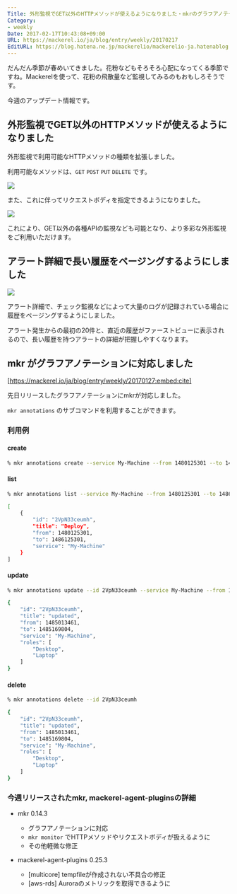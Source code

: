 ```yaml
---
Title: 外形監視でGET以外のHTTPメソッドが使えるようになりました・mkrのグラフアノテーション対応 ほか
Category:
- weekly
Date: 2017-02-17T10:43:08+09:00
URL: https://mackerel.io/ja/blog/entry/weekly/20170217
EditURL: https://blog.hatena.ne.jp/mackerelio/mackerelio-ja.hatenablog.mackerel.io/atom/entry/10328749687217877061
---
```


だんだん季節が春めいてきました。花粉などもそろそろ心配になってくる季節ですね。Mackerelを使って、花粉の飛散量など監視してみるのもおもしろそうです。

今週のアップデート情報です。

## 外形監視でGET以外のHTTPメソッドが使えるようになりました

外形監視で利用可能なHTTPメソッドの種類を拡張しました。  

利用可能なメソッドは、`GET` `POST` `PUT` `DELETE` です。

![](https://cdn-ak.f.st-hatena.com/images/fotolife/m/mackerelio/20170216/20170216153156.png)

また、これに伴ってリクエストボディを指定できるようになりました。

![](https://cdn-ak.f.st-hatena.com/images/fotolife/m/mackerelio/20170216/20170216153302.png)

これにより、GET以外の各種APIの監視なども可能となり、より多彩な外形監視をご利用いただけます。

## アラート詳細で長い履歴をページングするようにしました

![](https://cdn-ak.f.st-hatena.com/images/fotolife/m/mackerelio/20170216/20170216153654.png)

アラート詳細で、チェック監視などによって大量のログが記録されている場合に履歴をページングするようにしました。

アラート発生からの最初の20件と、直近の履歴がファーストビューに表示されるので、長い履歴を持つアラートの詳細が把握しやすくなります。

## mkr がグラフアノテーションに対応しました

[https://mackerel.io/ja/blog/entry/weekly/20170127:embed:cite]

先日リリースしたグラフアノテーションにmkrが対応しました。

`mkr annotations` のサブコマンドを利用することができます。

### 利用例

#### create
```sh
% mkr annotations create --service My-Machine --from 1480125301 --to 1486125301 --title "Deploy"
```

#### list
```sh
% mkr annotations list --service My-Machine --from 1480125301 --to 1486125301

[
    {
        "id": "2VpN33ceumh",
        "title": "Deploy",
        "from": 1480125301,
        "to": 1486125301,
        "service": "My-Machine"
    }
]
```

#### update

```sh
% mkr annotations update --id 2VpN33ceumh --service My-Machine --from 1485013461 --to 1485169804 --title "updated" --role Desktop --role Laptop

{
    "id": "2VpN33ceumh",
    "title": "updated",
    "from": 1485013461,
    "to": 1485169804,
    "service": "My-Machine",
    "roles": [
        "Desktop",
        "Laptop"
    ]
}
```

#### delete

```sh
% mkr annotations delete --id 2VpN33ceumh

{
    "id": "2VpN33ceumh",
    "title": "updated",
    "from": 1485013461,
    "to": 1485169804,
    "service": "My-Machine",
    "roles": [
        "Desktop",
        "Laptop"
    ]
}
```

### 今週リリースされたmkr, mackerel-agent-pluginsの詳細

- mkr 0.14.3
  - グラフアノテーションに対応
  - `mkr monitor` でHTTPメソッドやリクエストボディが扱えるように
  - その他軽微な修正 

- mackerel-agent-plugins 0.25.3
  - [multicore] tempfileが作成されない不具合の修正
  - [aws-rds] Auroraのメトリックを取得できるように
